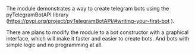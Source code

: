 The module demonstrates a way to create telegram bots using the pyTelegramBotAPI library (https://pypi.org/project/pyTelegramBotAPI/#writing-your-first-bot ).

There are plans to modify the module to a bot constructor with a graphical interface, which will make it faster and easier to create bots. And bots with simple logic and no programming at all.